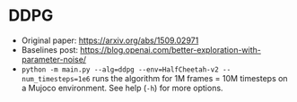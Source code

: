 # DDPG

- Original paper: https://arxiv.org/abs/1509.02971
- Baselines post: https://blog.openai.com/better-exploration-with-parameter-noise/
- `python -m main.py --alg=ddpg --env=HalfCheetah-v2 --num_timesteps=1e6` runs the algorithm for 1M frames = 10M timesteps on a Mujoco environment. See help (`-h`) for more options.
